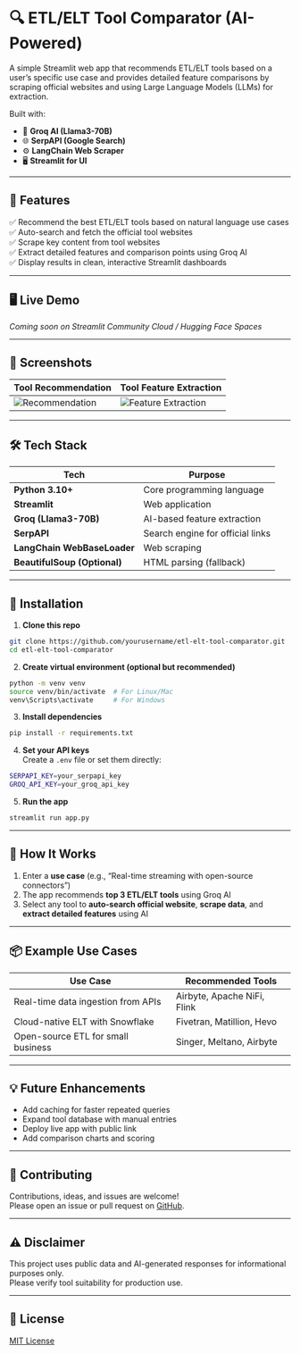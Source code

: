 
# 🔍 ETL/ELT Tool Comparator (AI-Powered)

A simple Streamlit web app that recommends ETL/ELT tools based on a user’s specific use case and provides detailed feature comparisons by scraping official websites and using Large Language Models (LLMs) for extraction.

Built with:
- 🧠 **Groq AI (Llama3-70B)**
- 🌐 **SerpAPI (Google Search)**
- ⚙️ **LangChain Web Scraper**
- 🖥️ **Streamlit for UI**

---

## 🚀 Features

✅ Recommend the best ETL/ELT tools based on natural language use cases  
✅ Auto-search and fetch the official tool websites  
✅ Scrape key content from tool websites  
✅ Extract detailed features and comparison points using Groq AI  
✅ Display results in clean, interactive Streamlit dashboards  

---

## 🖥️ Live Demo

*Coming soon on Streamlit Community Cloud / Hugging Face Spaces*

---

## 📸 Screenshots

| Tool Recommendation | Tool Feature Extraction |
|----------------------|------------------------|
| ![Recommendation](https://via.placeholder.com/500x300?text=Recommendation+Screenshot) | ![Feature Extraction](https://via.placeholder.com/500x300?text=Feature+Extraction+Screenshot) |

---

## 🛠 Tech Stack

| Tech | Purpose |
|------|---------|
| **Python 3.10+** | Core programming language |
| **Streamlit** | Web application |
| **Groq (Llama3-70B)** | AI-based feature extraction |
| **SerpAPI** | Search engine for official links |
| **LangChain WebBaseLoader** | Web scraping |
| **BeautifulSoup (Optional)** | HTML parsing (fallback) |

---

## 📝 Installation

1. **Clone this repo**
```bash
git clone https://github.com/yourusername/etl-elt-tool-comparator.git
cd etl-elt-tool-comparator
```

2. **Create virtual environment (optional but recommended)**
```bash
python -m venv venv
source venv/bin/activate  # For Linux/Mac
venv\Scripts\activate     # For Windows
```

3. **Install dependencies**
```bash
pip install -r requirements.txt
```

4. **Set your API keys**  
Create a `.env` file or set them directly:
```bash
SERPAPI_KEY=your_serpapi_key
GROQ_API_KEY=your_groq_api_key
```

5. **Run the app**
```bash
streamlit run app.py
```

---

## 🔑 How It Works

1. Enter a **use case** (e.g., “Real-time streaming with open-source connectors”)
2. The app recommends **top 3 ETL/ELT tools** using Groq AI
3. Select any tool to **auto-search official website**, **scrape data**, and **extract detailed features** using AI

---

## 📦 Example Use Cases

| Use Case | Recommended Tools |
|----------|-------------------|
| Real-time data ingestion from APIs | Airbyte, Apache NiFi, Flink |
| Cloud-native ELT with Snowflake | Fivetran, Matillion, Hevo |
| Open-source ETL for small business | Singer, Meltano, Airbyte |

---

## 💡 Future Enhancements

- Add caching for faster repeated queries  
- Expand tool database with manual entries  
- Deploy live app with public link  
- Add comparison charts and scoring

---

## 🤝 Contributing

Contributions, ideas, and issues are welcome!  
Please open an issue or pull request on [GitHub](https://github.com/yourusername/etl-elt-tool-comparator).

---

## ⚠️ Disclaimer

This project uses public data and AI-generated responses for informational purposes only.  
Please verify tool suitability for production use.

---

## 📄 License

[MIT License](LICENSE)
